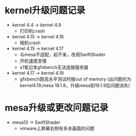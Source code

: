 # kernel升级问题记录

- kernel 4.4 -> kernel 4.9
   - 打印机crash
- kernel 4.15 -> kernel 4.16
   - 相机crash
- kernel 4.15 -> kernel 4.17
   - 与mesa不适配，起不来，改用SwiftShader
   - 开机速度变慢
   - s1笔记本gfxbench无法连接服务器
- kernel 4.17 -> kernel 4.19
   - gfxbench跑高水平测试时报out of memory (出问题的为kernel4.19,mesa 18.1.8，升级mesa到18.1.9后问题消失)
   
# mesa升级或更改问题记录
- mesa13 -> SwiftShader
   - vmware上屏幕右侧有多余画面的问题
